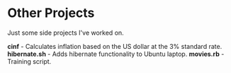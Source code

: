 Other Projects
=====
Just some side projects I've worked on.

**cinf** - Calculates inflation based on the US dollar at the 3% standard rate.
**hibernate.sh** - Adds hibernate functionality to Ubuntu laptop.
**movies.rb** - Training script.
